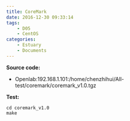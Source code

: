 ```yaml
---
title: CoreMark
date: 2016-12-30 09:33:14
tags:
	- D05
	- CentOS
categories:
	- Estuary
	- Documents
---
```

**Source code:**
* Openlab:192.168.1.101:/home/chenzhihui/All-test/coremark/coremark_v1.0.tgz

**Test:**
```
cd coremark_v1.0
make
```
